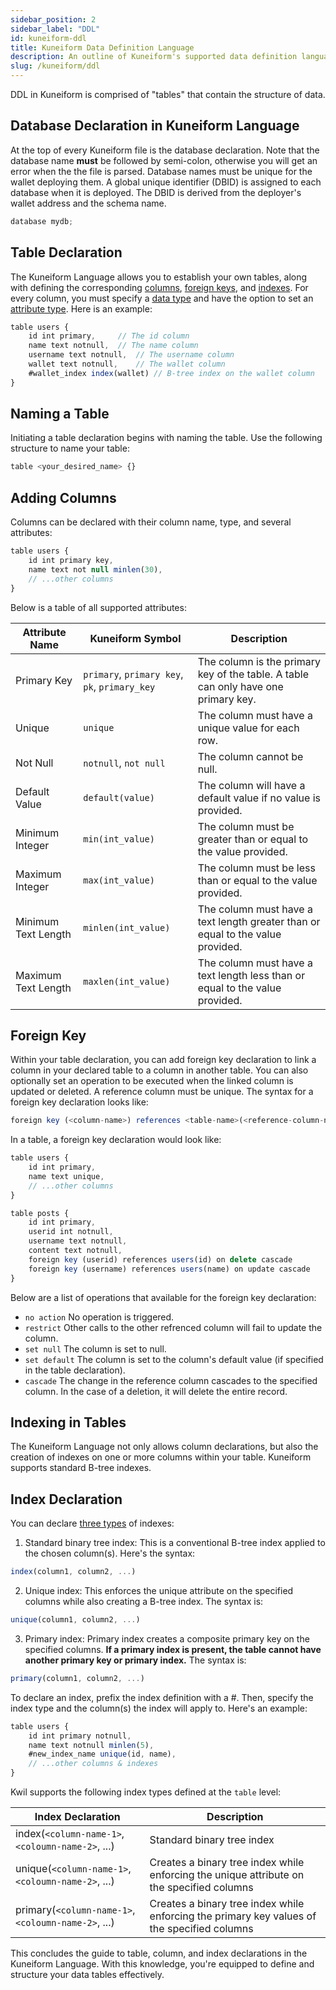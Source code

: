 ```yaml
---
sidebar_position: 2
sidebar_label: "DDL"
id: kuneiform-ddl
title: Kuneiform Data Definition Language
description: An outline of Kuneiform's supported data definition language.
slug: /kuneiform/ddl
---
```


DDL in Kuneiform is comprised of "tables" that contain the structure of data.

## Database Declaration in Kuneiform Language

At the top of every Kuneiform file is the database declaration. Note that the database name **must** be followed by semi-colon, otherwise you will get an error when the the file is parsed. Database names must be unique for the wallet deploying them. A global
unique identifier (DBID) is assigned to each database when it is deployed. The DBID is derived from the deployer's wallet address
and the schema name.

```typescript
database mydb;
```

## Table Declaration

The Kuneiform Language allows you to establish your own tables, along with defining the corresponding [columns](#adding-columns), [foreign keys](#foreign-key), and [indexes](#indexing-in-tables). For every column, you must specify a [data type](/docs/kuneiform/supported-features#data-types) and have the option to set an [attribute type](/docs/kuneiform/supported-features#attributes). Here is an example:

```typescript
table users {
    id int primary,     // The id column
    name text notnull,  // The name column
    username text notnull,  // The username column
    wallet text notnull,    // The wallet column
    #wallet_index index(wallet) // B-tree index on the wallet column
}
```

## Naming a Table

Initiating a table declaration begins with naming the table. Use the following structure to name your table:

```typescript
table <your_desired_name> {}
```

## Adding Columns

Columns can be declared with their column name, type, and several attributes:

```typescript
table users {
    id int primary key,
    name text not null minlen(30),
    // ...other columns
}
```

Below is a table of all supported attributes:

| Attribute Name | Kuneiform Symbol | Description |
| --------- | --------- | ----------- |
| Primary Key | `primary`, `primary key`, `pk`, `primary_key` | The column is the primary key of the table.  A table can only have one primary key. |
| Unique | `unique` | The column must have a unique value for each row. |
| Not Null | `notnull`, `not null` | The column cannot be null. |
| Default Value | `default(value)` | The column will have a default value if no value is provided. |
| Minimum Integer | `min(int_value)` | The column must be greater than or equal to the value provided. |
| Maximum Integer | `max(int_value)` | The column must be less than or equal to the value provided. |
| Minimum Text Length | `minlen(int_value)` | The column must have a text length greater than or equal to the value provided. |
| Maximum Text Length | `maxlen(int_value)` | The column must have a text length less than or equal to the value provided. |

## Foreign Key

Within your table declaration, you can add foreign key declaration to link a column in your declared table to a column in another table. You can also optionally set an operation to be executed when the linked column is updated or deleted. A reference column must be unique. The syntax for a foreign key declaration looks like:

```typescript
foreign key (<column-name>) references <table-name>(<reference-column-name>) on update | delete <foreign-key-operation>
```

In a table, a foreign key declaration would look like:

```typescript
table users {
    id int primary,
    name text unique,
    // ...other columns
}

table posts {
    id int primary,
    userid int notnull,
    username text notnull,
    content text notnull,
    foreign key (userid) references users(id) on delete cascade
    foreign key (username) references users(name) on update cascade
}
```

Below are a list of operations that available for the foreign key declaration:

- ```no action``` No operation is triggered.
- ```restrict``` Other calls to the other refrenced column will fail to update the column.
- ```set null``` The column is set to null.
- ```set default``` The column is set to the column's default value (if specified in the table declaration).
- ```cascade``` The change in the reference column cascades to the specified column.  In the case of a deletion, it will delete the entire record.

## Indexing in Tables

The Kuneiform Language not only allows column declarations, but also the creation of indexes on one or more columns within your table. Kuneiform supports standard B-tree indexes.

## Index Declaration

You can declare [three types](/docs/kuneiform/supported-features#indexes) of indexes:

1. Standard binary tree index: This is a conventional B-tree index applied to the chosen column(s). Here's the syntax:

```typescript
index(column1, column2, ...)
```

2. Unique index: This enforces the unique attribute on the specified columns while also creating a B-tree index. The syntax is:

```typescript
unique(column1, column2, ...)
```

3. Primary index: Primary index creates a composite primary key on the specified columns. **If a primary index is present, the table cannot have another primary key or primary index.** The syntax is:

```typescript
primary(column1, column2, ...)
```

To declare an index, prefix the index definition with a #. Then, specify the index type and the column(s) the index will apply to. Here's an example:

```typescript
table users {
    id int primary notnull,
    name text notnull minlen(5),
    #new_index_name unique(id, name),
    // ...other columns & indexes
}
```

Kwil supports the following index types defined at the `table` level:

| Index Declaration | Description |
| ----------------- | ----------- |
| index(`<column-name-1>`, `<coloumn-name-2>`, ...) | Standard binary tree index |
| unique(`<column-name-1>`, `<coloumn-name-2>`, ...) | Creates a binary tree index while enforcing the unique attribute on the specified columns |
| primary(`<column-name-1>`, `<coloumn-name-2>`, ...) | Creates a binary tree index while enforcing the primary key values of the specified columns |

This concludes the guide to table, column, and index declarations in the Kuneiform Language. With this knowledge, you're equipped to define and structure your data tables effectively.
